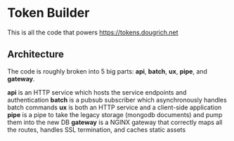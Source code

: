 # Token Builder

This is all the code that powers https://tokens.dougrich.net

## Architecture

The code is roughly broken into 5 big parts: __api__, __batch__, __ux__, __pipe__, and __gateway__.

__api__ is an HTTP service which hosts the service endpoints and authentication
__batch__ is a pubsub subscriber which asynchronously handles batch commands
__ux__ is both an HTTP service and a client-side application
__pipe__ is a pipe to take the legacy storage (mongodb documents) and pump them into the new DB
__gateway__ is a NGINX gateway that correctly maps all the routes, handles SSL termination, and caches static assets